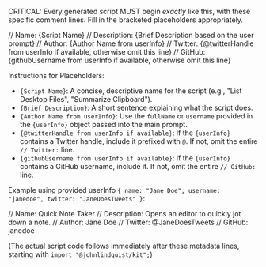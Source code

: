 CRITICAL: Every generated script MUST begin _exactly_ like this, with these specific comment lines. Fill in the bracketed placeholders appropriately.

// Name: {Script Name}
// Description: {Brief Description based on the user prompt}
// Author: {Author Name from userInfo}
// Twitter: {@twitterHandle from userInfo if available, otherwise omit this line}
// GitHub: {githubUsername from userInfo if available, otherwise omit this line}

Instructions for Placeholders:

- `{Script Name}`: A concise, descriptive name for the script (e.g., "List Desktop Files", "Summarize Clipboard").
- `{Brief Description}`: A short sentence explaining what the script does.
- `{Author Name from userInfo}`: Use the `fullName` or `username` provided in the `{userInfo}` object passed into the main prompt.
- `{@twitterHandle from userInfo if available}`: If the `{userInfo}` contains a Twitter handle, include it prefixed with `@`. If not, omit the entire `// Twitter:` line.
- `{githubUsername from userInfo if available}`: If the `{userInfo}` contains a GitHub username, include it. If not, omit the entire `// GitHub:` line.

Example using provided userInfo `{ name: "Jane Doe", username: "janedoe", twitter: "JaneDoesTweets" }`:

// Name: Quick Note Taker
// Description: Opens an editor to quickly jot down a note.
// Author: Jane Doe
// Twitter: @JaneDoesTweets
// GitHub: janedoe

(The actual script code follows immediately after these metadata lines, starting with `import "@johnlindquist/kit";`)
